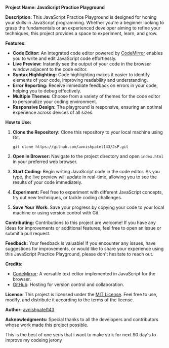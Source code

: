 **Project Name: JavaScript Practice Playground**

**Description:**
This JavaScript Practice Playground is designed for honing your skills in JavaScript programming. Whether you're a beginner looking to grasp the fundamentals or an experienced developer aiming to refine your techniques, this project provides a space to experiment, learn, and grow.

**Features:**
- **Code Editor:** An integrated code editor powered by [CodeMirror](https://codemirror.net/) enables you to write and edit JavaScript code effortlessly.
- **Live Preview:** Instantly see the output of your code in the browser window adjacent to the code editor.
- **Syntax Highlighting:** Code highlighting makes it easier to identify elements of your code, improving readability and understanding.
- **Error Reporting:** Receive immediate feedback on errors in your code, helping you to debug effectively.
- **Multiple Themes:** Choose from a variety of themes for the code editor to personalize your coding environment.
- **Responsive Design:** The playground is responsive, ensuring an optimal experience across devices of all sizes.

**How to Use:**
1. **Clone the Repository:** Clone this repository to your local machine using Git.
   ```
   git clone https://github.com/avnishpatel143/JsP.git
   ```

2. **Open in Browser:** Navigate to the project directory and open `index.html` in your preferred web browser.

3. **Start Coding:** Begin writing JavaScript code in the code editor. As you type, the live preview will update in real-time, allowing you to see the results of your code immediately.

4. **Experiment:** Feel free to experiment with different JavaScript concepts, try out new techniques, or tackle coding challenges.

5. **Save Your Work:** Save your progress by copying your code to your local machine or using version control with Git.

**Contributing:**
Contributions to this project are welcome! If you have any ideas for improvements or additional features, feel free to open an issue or submit a pull request.

**Feedback:**
Your feedback is valuable! If you encounter any issues, have suggestions for improvements, or would like to share your experience using this JavaScript Practice Playground, please don't hesitate to reach out.

**Credits:**
- [CodeMirror](https://codemirror.net/): A versatile text editor implemented in JavaScript for the browser.
- [GitHub](https://github.com/): Hosting for version control and collaboration.

**License:**
This project is licensed under the [MIT License](LICENSE). Feel free to use, modify, and distribute it according to the terms of the license.

**Author:**
[avnishpatel143](https://github.com/avnishpatel143)

**Acknowledgments:**
Special thanks to all the developers and contributors whose work made this project possible.


This is the best of one seris that  i want to make strik for next 90 day's to improve my codeing jerony 

